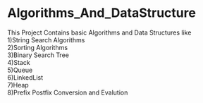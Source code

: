 # Algorithms_And_DataStructure
This Project Contains basic Algorithms and Data Structures like  <br/>
1)String Search Algorithms <br/>
2)Sorting Algorithms  <br/>
3)Binary Search Tree <br/>
4)Stack <br/>
5)Queue <br/>
6)LinkedList  <br/>
7)Heap  <br/>
8)Prefix Postfix Conversion and Evalution  <br/>
